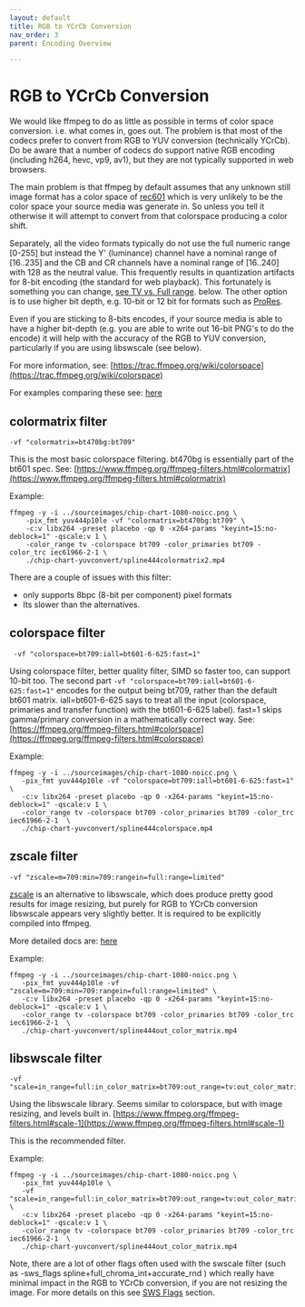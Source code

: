 ```yaml
---
layout: default
title: RGB to YCrCb Conversion
nav_order: 3
parent: Encoding Overview

---
```




# RGB to YCrCb Conversion <a name="yuv"></a>
We would like ffmpeg to do as little as possible in terms of color space conversion. i.e. what comes in, goes out. The problem is that most of the codecs prefer to convert from RGB to YUV conversion (technically YCrCb). Do be aware that a number of codecs do support native RGB encoding (including h264, hevc, vp9, av1), but they are not typically supported in web browsers.

The main problem is that ffmpeg by default assumes that any unknown still image format has a color space of [rec601](https://en.wikipedia.org/wiki/Rec._601) which is very unlikely to be the color space your source media was generate in. So unless you tell it otherwise it will attempt to convert from that colorspace producing a color shift.

Separately, all the video formats typically do not use the full numeric range [0-255] but instead the Y' (luminance) channel have a nominal range of [16..235]  and the CB and CR channels have a nominal range of [16..240] with 128 as the neutral value. This frequently results in quantization artifacts for 8-bit encoding (the standard for web playback). This fortunately is something you can change, [see TV vs. Full range](Quickstart.html#tv-vs-full-range-). below. The other option is to use higher bit depth, e.g. 10-bit or 12 bit for formats such as [ProRes](Encoding.html#prores-).

Even if you are sticking to 8-bits encodes, if your source media is able to have a higher bit-depth (e.g. you are able to write out 16-bit PNG's to do the encode) it will help with the accuracy of the RGB to YUV conversion, particularly if you are using libswscale (see below).

For more information, see: [https://trac.ffmpeg.org/wiki/colorspace](https://trac.ffmpeg.org/wiki/colorspace)

For examples comparing these see: [here](https://academysoftwarefoundation.github.io/EncodingGuidelines/tests/chip-chart-yuvconvert/compare.html)

## colormatrix filter
```
-vf "colormatrix=bt470bg:bt709"
```
This is the most basic colorspace filtering. bt470bg is essentially part of the bt601 spec.  See: [https://www.ffmpeg.org/ffmpeg-filters.html#colormatrix](https://www.ffmpeg.org/ffmpeg-filters.html#colormatrix)

Example:

<!---
name: test_colormatch_raw
sources: 
- sourceimages/chip-chart-1080-16bit-noicc.png.yml
wedges:
   rawcolor:
      -c:v: libx264
      -pix_fmt: yuv444p10le
      -preset: placebo
comparisontest:
   - testtype: idiff
   - testtype: assertresults
     tests:
     - assert: less
       value: max_error
       between: 0.37125, 0.37126
-->
```
ffmpeg -y -i ../sourceimages/chip-chart-1080-noicc.png \
    -pix_fmt yuv444p10le -vf "colormatrix=bt470bg:bt709" \
    -c:v libx264 -preset placebo -qp 0 -x264-params "keyint=15:no-deblock=1" -qscale:v 1 \
    -color_range tv -colorspace bt709 -color_primaries bt709 -color_trc iec61966-2-1 \
    ./chip-chart-yuvconvert/spline444colormatrix2.mp4
```

There are a couple of issues with this filter:
   * only supports 8bpc (8-bit per component) pixel formats
   * Its slower than the alternatives.

## colorspace filter
```
 -vf "colorspace=bt709:iall=bt601-6-625:fast=1"
 ```
Using colorspace filter, better quality filter, SIMD so faster too, can support 10-bit too.  The second part `-vf "colorspace=bt709:iall=bt601-6-625:fast=1"` encodes for the output being bt709, rather than the default bt601 matrix. iall=bt601-6-625 says to treat all the input (colorspace, primaries and transfer function) with the bt601-6-625 label). fast=1 skips gamma/primary conversion in a mathematically correct way.  See:  [https://ffmpeg.org/ffmpeg-filters.html#colorspace](https://ffmpeg.org/ffmpeg-filters.html#colorspace)

Example:

<!---
name: test_colormatch_colorspace
sources: 
- sourceimages/chip-chart-1080-16bit-noicc.png.yml
comparisontest:
   - testtype: idiff
   - testtype: assertresults
     tests:
     - assert: less
       value: max_error
       less: 0.00195
-->
```
ffmpeg -y -i ../sourceimages/chip-chart-1080-noicc.png \
   -pix_fmt yuv444p10le -vf "colorspace=bt709:iall=bt601-6-625:fast=1" \
   -c:v libx264 -preset placebo -qp 0 -x264-params "keyint=15:no-deblock=1" -qscale:v 1 \
   -color_range tv -colorspace bt709 -color_primaries bt709 -color_trc iec61966-2-1  \
   ./chip-chart-yuvconvert/spline444colorspace.mp4
```


## zscale filter

```
-vf "zscale=m=709:min=709:rangein=full:range=limited"
```

[zscale](https://github.com/sekrit-twc/zimg) is an alternative to libswscale, which does produce pretty good results for image resizing, but purely for RGB to YCrCb conversion libswscale appears very slightly better. It is required to be explicitly compiled into ffmpeg.

More detailed docs are: [here](http://underpop.online.fr/f/ffmpeg/help/zscale.htm.gz)

Example:

<!---
name: test_colormatch_zscale
sources: 
- sourceimages/chip-chart-1080-16bit-noicc.png.yml
comparisontest:
   - testtype: idiff
   - testtype: assertresults
     tests:
     - assert: less
       value: max_error
       less: 0.00195
-->
```
ffmpeg -y -i ../sourceimages/chip-chart-1080-noicc.png \
   -pix_fmt yuv444p10le -vf "zscale=m=709:min=709:rangein=full:range=limited" \
   -c:v libx264 -preset placebo -qp 0 -x264-params "keyint=15:no-deblock=1" -qscale:v 1 \
   -color_range tv -colorspace bt709 -color_primaries bt709 -color_trc iec61966-2-1  \
   ./chip-chart-yuvconvert/spline444out_color_matrix.mp4
```

## libswscale filter

```
-vf "scale=in_range=full:in_color_matrix=bt709:out_range=tv:out_color_matrix=bt709"
```
Using the libswscale library. Seems similar to colorspace, but with image resizing, and levels built in.  [https://www.ffmpeg.org/ffmpeg-filters.html#scale-1](https://www.ffmpeg.org/ffmpeg-filters.html#scale-1)

This is the recommended filter.

Example:

<!---
name: test_colormatch_libswscale
sources: 
- sourceimages/chip-chart-1080-16bit-noicc.png.yml
comparisontest:
   - testtype: idiff
   - testtype: assertresults
     tests:
     - assert: less
       value: max_error
       less: 0.00195
-->
```
ffmpeg -y -i ../sourceimages/chip-chart-1080-noicc.png \
   -pix_fmt yuv444p10le \
   -vf "scale=in_range=full:in_color_matrix=bt709:out_range=tv:out_color_matrix=bt709" \
   -c:v libx264 -preset placebo -qp 0 -x264-params "keyint=15:no-deblock=1" -qscale:v 1 \
   -color_range tv -colorspace bt709 -color_primaries bt709 -color_trc iec61966-2-1  \
   ./chip-chart-yuvconvert/spline444out_color_matrix.mp4
```


Note, there are a lot of other flags often used with the swscale filter (such as -sws_flags spline+full_chroma_int+accurate_rnd ) which really have minimal impact in the RGB to YCrCb conversion, if you are not resizing the image. For more details on this see [SWS Flags](/EncodeSwsScale.html) section.